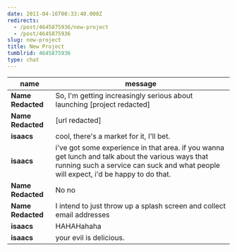 ```yaml
---
date: 2011-04-16T00:33:40.000Z
redirects:
  - /post/4645875936/new-project
  - /post/4645875936
slug: new-project
title: New Project
tumblrid: 4645875936
type: chat
---
```

|name|message|
|-----|-----|
| **Name Redacted** | So, I'm getting increasingly serious about launching [project redacted] |
| **Name Redacted** | [url redacted] |
| **isaacs** | cool, there's a market for it, I'll bet. |
| **isaacs** | i've got some experience in that area. if you wanna get lunch and talk about the various ways that running such a service can suck and what people will expect, i'd be happy to do that. |
| **Name Redacted** | No no |
| **Name Redacted** | I intend to just throw up a splash screen and collect email addresses |
| **isaacs** | HAHAHahaha |
| **isaacs** | your evil is delicious. |
